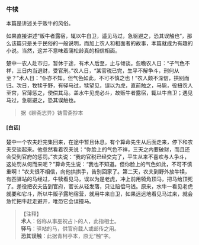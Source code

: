 <script type="text/javascript">
    var head = document.getElementsByTagName('head')[0];
    cssURL = '/public/liao.css';
    linkTag = document.createElement('link');
    linkTag.href = cssURL;
    linkTag.setAttribute('type','text/css');
    linkTag.setAttribute('rel','stylesheet');
    head.appendChild(linkTag);
</script>
### 牛犊

本篇是讲述关于贩牛的风俗。

如果直接讲述“贩牛者露宿，辄以牛自卫，遥见马过，急驱避之，恐其误触也”，那么该篇只是关于民俗的一般说明，而加上农人和相面者的故事，本篇就成为有趣的小说。当然，这并不意味着蒲松龄真的相信相面。

楚中一农人赴市归，暂休于途，有术人后至，止与倾谈。忽瞻农人日：“子气色不祥，三日内当退财，受官刑。”农人日，“某官税已完，生平不解争斗，刑何从至？”术人日：“仆亦不知。但气色如此，不可不慎之也！”农人颇不深信，拱别而归。次日，牧犊于野，有驿马过，犊望见，误以为虎，直前触之，马毙，役扭农人至宫，官薄惩之，使偿其马。盖水牛见虎必斗，故贩牛者露宿，辄以牛自卫；遇见马过，急驱避之，恐其误触也。

</section>

> 据《聊斋志异》铸雪斋抄本

#### [白话]
<aside>

楚中一个农夫赶完集回来，在途中暂且休息。有个算命先生从后面走来，停下和农夫交谈起来。他忽然看着农夫说：“你脸上的气色不祥，三天之内要破财，而且还会受到官府的惩罚。”农夫说：“我的官税已经交完了，平生从来不喜欢与人争斗，这处罚从何而来呢？”算命先生说：“我也不知道。但你脸上的气色如此，不可不慎重啊！”农夫很不相信，向他拱拱手，告别回家了。第二天，农夫到野外放牛犊，有匹驿站的马经过，牛犊看见马，误以为是老虎，冲上前用犄角顶马，把马给顶死了。差役把农夫告到官府，官长从轻发落，只让赔偿马钱。原来，水牛一看见老虎就要和它斗，所以牛贩子露地宿营，就用牛来自卫，如果远远地看见马过来，就会急忙把牛赶走避开，唯恐它会误撞马。

</aside>

> 【注释】  
<b>术人</b>：俗称从事巫祝占卜的人，此指相士。  
<b>驿马</b>：驿站的马，供官府载人或邮传之用。  
<b>恐其误触</b>：此据青柯亭本，原无“触”字。  
